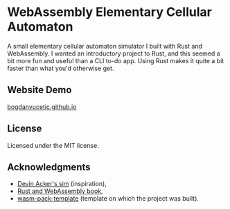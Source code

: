 # WebAssembly Elementary Cellular Automaton

A small elementary cellular automaton simulator I built with Rust and WebAssembly. I wanted an introductory project to Rust, and this seemed a
bit more fun and useful than a CLI to-do app. Using Rust makes it quite a 
bit faster than what you'd otherwise get.

## Website Demo

[bogdanvucetic.github.io](bogdanvucetic.github.io)

## License

Licensed under the MIT license.

## Acknowledgments

- [Devin Acker's sim](https://devinacker.github.io/celldemo/) (inspiration),
- [Rust and WebAssembly book](https://rustwasm.github.io/docs/book/),
- [wasm-pack-template](https://github.com/rustwasm/wasm-pack-template) (template on which the project was built).
